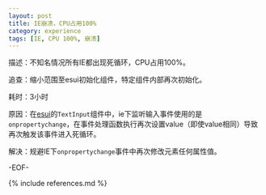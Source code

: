 ```yaml
---
layout: post
title: IE崩溃，CPU占用100%
category: experience
tags: [IE, CPU 100%, 崩溃]
---
```


描述：不知名情况所有IE都出现死循环，CPU占用100%。

追查：缩小范围至esui初始化组件，特定组件内部再次初始化。

耗时：3小时

原因：在[esui](https://github.com/erik168/ER/)的`TextInput`组件中，ie下监听输入事件使用的是`onpropertychange`，在事件处理函数执行再次设置value（即使value相同）导致再次触发该事件进入死循环。

解决：规避IE下`onpropertychange`事件中再次修改元素任何属性值。

-EOF-

{% include references.md %}
